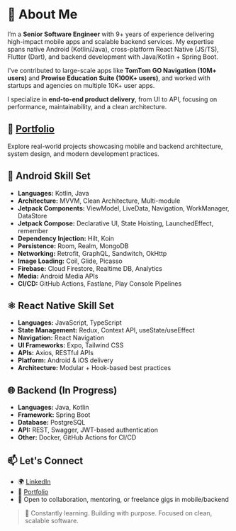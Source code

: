 # 👋 About Me

I’m a **Senior Software Engineer** with 9+ years of experience delivering high-impact mobile apps and scalable backend services. My expertise spans native Android (Kotlin/Java), cross-platform React Native (JS/TS), Flutter (Dart), and backend development with Java/Kotlin + Spring Boot.

I've contributed to large-scale apps like **TomTom GO Navigation (10M+ users)** and **Prowise Education Suite (100K+ users)**, and worked with startups and agencies on multiple 10K+ user apps.

I specialize in **end-to-end product delivery**, from UI to API, focusing on performance, maintainability, and a clean architecture.

## 💼 [Portfolio](https://github.com/Asim-7/Portfolio)

Explore real-world projects showcasing mobile and backend architecture, system design, and modern development practices.

## 📱 Android Skill Set

- **Languages:** Kotlin, Java  
- **Architecture:** MVVM, Clean Architecture, Multi-module  
- **Jetpack Components:** ViewModel, LiveData, Navigation, WorkManager, DataStore  
- **Jetpack Compose:** Declarative UI, State Hoisting, LaunchedEffect, remember  
- **Dependency Injection:** Hilt, Koin  
- **Persistence:** Room, Realm, MongoDB  
- **Networking:** Retrofit, GraphQL, Sandwitch, OkHttp  
- **Image Loading:** Coil, Glide, Picasso  
- **Firebase:** Cloud Firestore, Realtime DB, Analytics  
- **Media:** Android Media APIs  
- **CI/CD:** GitHub Actions, Fastlane, Play Console Pipelines

## ⚛️ React Native Skill Set

- **Languages:** JavaScript, TypeScript  
- **State Management:** Redux, Context API, useState/useEffect  
- **Navigation:** React Navigation  
- **UI Frameworks:** Expo, Tailwind CSS  
- **APIs:** Axios, RESTful APIs  
- **Platform:** Android & iOS delivery  
- **Architecture:** Modular + Hook-based best practices

## 🌐 Backend (In Progress)

- **Languages:** Java, Kotlin  
- **Framework:** Spring Boot  
- **Database:** PostgreSQL  
- **API:** REST, Swagger, JWT-based authentication  
- **Other:** Docker, GitHub Actions for CI/CD

## 📫 Let's Connect

- 🌍 [LinkedIn](https://www.linkedin.com/in/myself-asim/)  
- 💼 [Portfolio](https://github.com/Asim-7/Portfolio)  
- 🧠 Open to collaboration, mentoring, or freelance gigs in mobile/backend

> 🚀 Constantly learning. Building with purpose. Focused on clean, scalable software.
